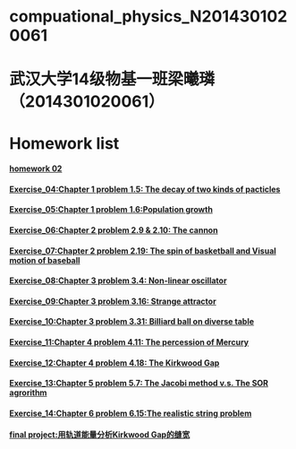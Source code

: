 # compuational_physics_N2014301020061
# 武汉大学14级物基一班梁曦璘（2014301020061）

# Homework list

#### [homework 02](https://github.com/liangc0/compuational_physics_N2014301020061/blob/master/Homework%202)

#### [Exercise_04:Chapter 1 problem 1.5: The decay of two kinds of pacticles](https://github.com/liangc0/compuational_physics_N2014301020061/commit/5353832b27cab7d184602e0c4954021313e651a6)

#### [Exercise_05:Chapter 1 problem 1.6:Population growth](https://github.com/liangc0/compuational_physics_N2014301020061/blob/master/Exercise_05:Chapter%201%20problem%201.6:Population%20growth)

#### [Exercise_06:Chapter 2 problem 2.9 & 2.10: The cannon](https://github.com/liangc0/compuational_physics_N2014301020061/blob/master/Exercise_06:Chapter%202%20problem%202.9%20%26%202.10:%20The%20cannon)

#### [Exercise_07:Chapter 2 problem 2.19: The spin of basketball and Visual motion of baseball](https://github.com/liangc0/compuational_physics_N2014301020061/blob/master/Exercise_07:Chapter%202%20problem%202.19:%20The%20spin%20of%20basketball%20and%20Visual%20motion%20of%20baseball)

#### [Exercise_08:Chapter 3 problem 3.4: Non-linear oscillator](https://github.com/liangc0/compuational_physics_N2014301020061/blob/master/Exercise_08:Chapter%203%20problem%203.4:%20Non-linear%20oscillator)

#### [Exercise_09:Chapter 3 problem 3.16: Strange attractor](https://github.com/liangc0/compuational_physics_N2014301020061/blob/master/Exercise_09:Chapter%203%20problem%203.16:%20Strange%20attractor)

#### [Exercise_10:Chapter 3 problem 3.31: Billiard ball on diverse table](https://github.com/liangc0/compuational_physics_N2014301020061/blob/master/Exercise_10:Chapter%203%20problem%203.31:%20Billiard%20ball%20on%20diverse%20table)

#### [Exercise_11:Chapter 4 problem 4.11: The percession of Mercury](https://github.com/liangc0/compuational_physics_N2014301020061/blob/master/Exercise_11:Chapter%204%20problem%204.11:%20The%20percession%20of%20Mercury)

#### [Exercise_12:Chapter 4 problem 4.18: The Kirkwood Gap](https://github.com/liangc0/compuational_physics_N2014301020061/commit/e5dd6569c27636124cda0466394a98ecc037e262)

#### [Exercise_13:Chapter 5 problem 5.7: The Jacobi method v.s. The SOR agrorithm](https://github.com/liangc0/compuational_physics_N2014301020061/blob/master/Exercise_13:Chapter%205%20problem%205.7:%20The%20Jacobi%20method%20v.s.%20The%20SOR%20agrorithm)

#### [Exercise_14:Chapter 6 problem 6.15:The realistic string problem](https://github.com/liangc0/compuational_physics_N2014301020061/blob/master/Exercise_14:Chapter%206%20problem%206.15:The%20realistic%20string%20problem)

#### [final project:用轨道能量分析Kirkwood Gap的缝宽](https://github.com/liangc0/compuational_physics_N2014301020061/commit/a50c4f33fe243201304c587b3bc2d7f2c962f517)
